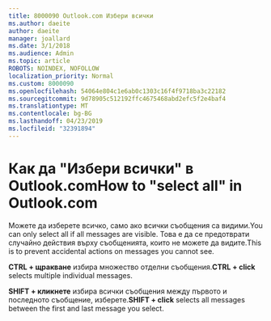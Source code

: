 ```yaml
---
title: 8000090 Outlook.com Избери всички
ms.author: daeite
author: daeite
manager: joallard
ms.date: 3/1/2018
ms.audience: Admin
ms.topic: article
ROBOTS: NOINDEX, NOFOLLOW
localization_priority: Normal
ms.custom: 8000090
ms.openlocfilehash: 54064e804c1e6ab0c1303c16f4f9718ba3c22182
ms.sourcegitcommit: 9d78905c512192ffc4675468abd2efc5f2e4baf4
ms.translationtype: MT
ms.contentlocale: bg-BG
ms.lasthandoff: 04/23/2019
ms.locfileid: "32391894"
---
```

# <a name="how-to-select-all-in-outlookcom"></a><span data-ttu-id="5b210-102">Как да "Избери всички" в Outlook.com</span><span class="sxs-lookup"><span data-stu-id="5b210-102">How to "select all" in Outlook.com</span></span>

<span data-ttu-id="5b210-103">Можете да изберете всичко, само ако всички съобщения са видими.</span><span class="sxs-lookup"><span data-stu-id="5b210-103">You can only select all if all messages are visible.</span></span> <span data-ttu-id="5b210-104">Това е да се предотврати случайно действия върху съобщенията, които не можете да видите.</span><span class="sxs-lookup"><span data-stu-id="5b210-104">This is to prevent accidental actions on messages you cannot see.</span></span>

<span data-ttu-id="5b210-105">**CTRL + щракване** избира множество отделни съобщения.</span><span class="sxs-lookup"><span data-stu-id="5b210-105">**CTRL + click** selects multiple individual messages.</span></span>

<span data-ttu-id="5b210-106">**SHIFT + кликнете** избира всички съобщения между първото и последното съобщение, изберете.</span><span class="sxs-lookup"><span data-stu-id="5b210-106">**SHIFT + click** selects all messages between the first and last message you select.</span></span>